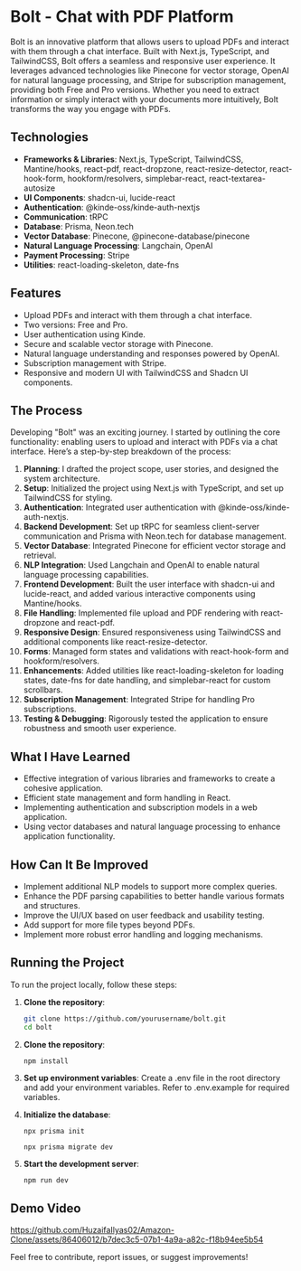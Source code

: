 # Bolt - Chat with PDF Platform

Bolt is an innovative platform that allows users to upload PDFs and interact with them through a chat interface. Built with Next.js, TypeScript, and TailwindCSS, Bolt offers a seamless and responsive user experience. It leverages advanced technologies like Pinecone for vector storage, OpenAI for natural language processing, and Stripe for subscription management, providing both Free and Pro versions. Whether you need to extract information or simply interact with your documents more intuitively, Bolt transforms the way you engage with PDFs.

## Technologies

- **Frameworks & Libraries**: Next.js, TypeScript, TailwindCSS, Mantine/hooks, react-pdf, react-dropzone, react-resize-detector, react-hook-form, hookform/resolvers, simplebar-react, react-textarea-autosize
- **UI Components**: shadcn-ui, lucide-react
- **Authentication**: @kinde-oss/kinde-auth-nextjs
- **Communication**: tRPC
- **Database**: Prisma, Neon.tech
- **Vector Database**: Pinecone, @pinecone-database/pinecone
- **Natural Language Processing**: Langchain, OpenAI
- **Payment Processing**: Stripe
- **Utilities**: react-loading-skeleton, date-fns

## Features

- Upload PDFs and interact with them through a chat interface.
- Two versions: Free and Pro.
- User authentication using Kinde.
- Secure and scalable vector storage with Pinecone.
- Natural language understanding and responses powered by OpenAI.
- Subscription management with Stripe.
- Responsive and modern UI with TailwindCSS and Shadcn UI components.

## The Process

Developing "Bolt" was an exciting journey. I started by outlining the core functionality: enabling users to upload and interact with PDFs via a chat interface. Here’s a step-by-step breakdown of the process:

1. **Planning**: I drafted the project scope, user stories, and designed the system architecture.
2. **Setup**: Initialized the project using Next.js with TypeScript, and set up TailwindCSS for styling.
3. **Authentication**: Integrated user authentication with @kinde-oss/kinde-auth-nextjs.
4. **Backend Development**: Set up tRPC for seamless client-server communication and Prisma with Neon.tech for database management.
5. **Vector Database**: Integrated Pinecone for efficient vector storage and retrieval.
6. **NLP Integration**: Used Langchain and OpenAI to enable natural language processing capabilities.
7. **Frontend Development**: Built the user interface with shadcn-ui and lucide-react, and added various interactive components using Mantine/hooks.
8. **File Handling**: Implemented file upload and PDF rendering with react-dropzone and react-pdf.
9. **Responsive Design**: Ensured responsiveness using TailwindCSS and additional components like react-resize-detector.
10. **Forms**: Managed form states and validations with react-hook-form and hookform/resolvers.
11. **Enhancements**: Added utilities like react-loading-skeleton for loading states, date-fns for date handling, and simplebar-react for custom scrollbars.
12. **Subscription Management**: Integrated Stripe for handling Pro subscriptions.
13. **Testing & Debugging**: Rigorously tested the application to ensure robustness and smooth user experience.

## What I Have Learned

- Effective integration of various libraries and frameworks to create a cohesive application.
- Efficient state management and form handling in React.
- Implementing authentication and subscription models in a web application.
- Using vector databases and natural language processing to enhance application functionality.

## How Can It Be Improved

- Implement additional NLP models to support more complex queries.
- Enhance the PDF parsing capabilities to better handle various formats and structures.
- Improve the UI/UX based on user feedback and usability testing.
- Add support for more file types beyond PDFs.
- Implement more robust error handling and logging mechanisms.

## Running the Project

To run the project locally, follow these steps:

1. **Clone the repository**:

   ```bash
   git clone https://github.com/yourusername/bolt.git
   cd bolt

   ```

2. **Clone the repository**:

   ```bash
   npm install

   ```

3. **Set up environment variables**:
   Create a .env file in the root directory and add your environment variables. Refer to .env.example for required variables.

4. **Initialize the database**:

   ```
   npx prisma init
   ```

   ```
   npx prisma migrate dev
   ```

5. **Start the development server**:
   ```
   npm run dev
   ```

## Demo Video

https://github.com/HuzaifaIlyas02/Amazon-Clone/assets/86406012/b7dec3c5-07b1-4a9a-a82c-f18b94ee5b54

Feel free to contribute, report issues, or suggest improvements!
